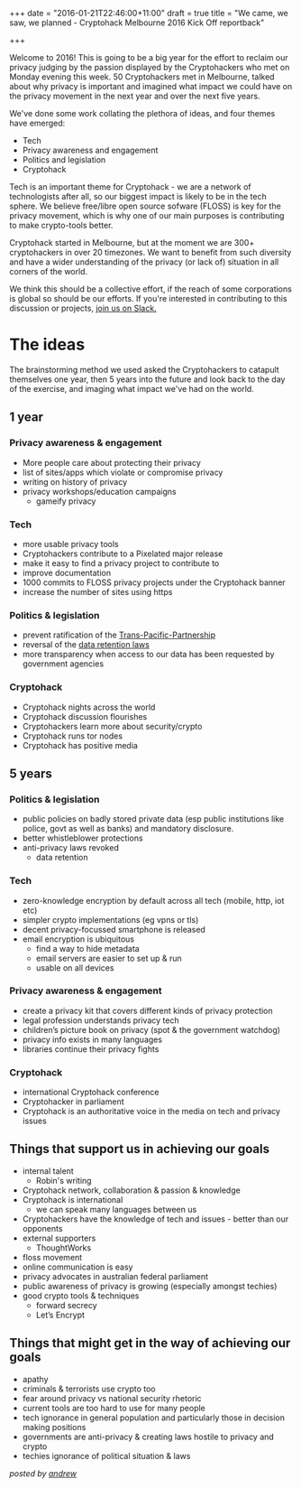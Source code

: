 +++
date = "2016-01-21T22:46:00+11:00"
draft = true
title = "We came, we saw, we planned - Cryptohack Melbourne 2016 Kick Off reportback"

+++

Welcome to 2016! This is going to be a big year for the effort to reclaim our privacy judging by the passion displayed by the Cryptohackers who met on Monday evening this week. 50 Cryptohackers met in Melbourne, talked about why privacy is important and imagined what impact we could have on the privacy movement in the next year and over the next five years.

We've done some work collating the plethora of ideas, and four themes have emerged:

- Tech
- Privacy awareness and engagement
- Politics and legislation
- Cryptohack

Tech is an important theme for Cryptohack - we are a network of technologists after all, so our biggest impact is likely to be in the tech sphere. We believe free/libre open source sofware (FLOSS) is key for the privacy movement, which is why one of our main purposes is contributing to make crypto-tools better.

Cryptohack started in Melbourne, but at the moment we are 300+ cryptohackers in over 20 timezones. We want to benefit from such diversity and have a wider understanding of the privacy (or lack of) situation in all corners of the world.

We think this should be a collective effort, if the reach of some corporations is global so should be our efforts. If you're interested in contributing to this discussion or projects, [join us on Slack.](https://cryptohack.herokuapp.com/)
# The ideas

The brainstorming method we used asked the Cryptohackers to catapult themselves one year, then 5 years into the future and look back to the day of the exercise, and imaging what impact we've had on the world.

## 1 year

### Privacy awareness & engagement

- More people care about protecting their privacy
- list of sites/apps which violate or compromise privacy
- writing on history of privacy
- privacy workshops/education campaigns
    - gameify privacy

### Tech

- more usable privacy tools
- Cryptohackers contribute to a Pixelated major release
- make it easy to find a privacy project to contribute to
- improve documentation
- 1000 commits to FLOSS privacy projects under the Cryptohack banner
- increase the number of sites using https

### Politics & legislation

- prevent ratification of the [Trans-Pacific-Partnership](http://aftinet.org.au/cms/trans-pacific-partnership-agreement)
- reversal of the [data retention laws](https://robindoherty.com/2015/10/07/your-digital-privacy-ends-this-time-next-week.html)
- more transparency when access to our data has been requested by government agencies

### Cryptohack

- Cryptohack nights across the world
- Cryptohack discussion flourishes
- Cryptohackers learn more about security/crypto
- Cryptohack runs tor nodes
- Cryptohack has positive media

## 5 years

### Politics & legislation

- public policies on badly stored private data (esp public institutions like police, govt as well as banks) and mandatory disclosure.
- better whistleblower protections
- anti-privacy laws revoked
    - data retention

### Tech

- zero-knowledge encryption by default across all tech (mobile, http, iot etc)
- simpler crypto implementations (eg vpns or tls)
- decent privacy-focussed smartphone is released
- email encryption is ubiquitous
    - find a way to hide metadata
    - email servers are easier to set up & run
    - usable on all devices

### Privacy awareness & engagement

- create a privacy kit that covers different kinds of privacy protection
- legal profession understands privacy tech
- children’s picture book on privacy (spot & the government watchdog)
- privacy info exists in many languages
- libraries continue their privacy fights

### Cryptohack

- international Cryptohack conference
- Cryptohacker in parliament
- Cryptohack is an authoritative voice in the media on tech and privacy issues

## Things that support us in achieving our goals

- internal talent
    - Robin's writing
- Cryptohack network, collaboration & passion & knowledge
- Cryptohack is international
    - we can speak many languages between us
- Cryptohackers have the knowledge of tech and issues - better than our opponents
- external supporters
    - ThoughtWorks
- floss movement
- online communication is easy
- privacy advocates in australian federal parliament
- public awareness of privacy is growing (especially amongst techies)
- good crypto tools & techniques
    - forward secrecy
    - Let’s Encrypt

## Things that might get in the way of achieving our goals

- apathy
- criminals & terrorists use crypto too
- fear around privacy vs national security rhetoric
- current tools are too hard to use for many people
- tech ignorance in general population and particularly those in decision making positions
- governments are anti-privacy & creating laws hostile to privacy and crypto
- techies ignorance of political situation & laws

*posted by [andrew](https://twitter.com/whereismytaco)*
